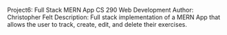 Project6: Full Stack MERN App
CS 290 Web Development
Author: Christopher Felt
Description: Full stack implementation of a MERN App that 
    allows the user to track, create, edit, and delete their 
    exercises.